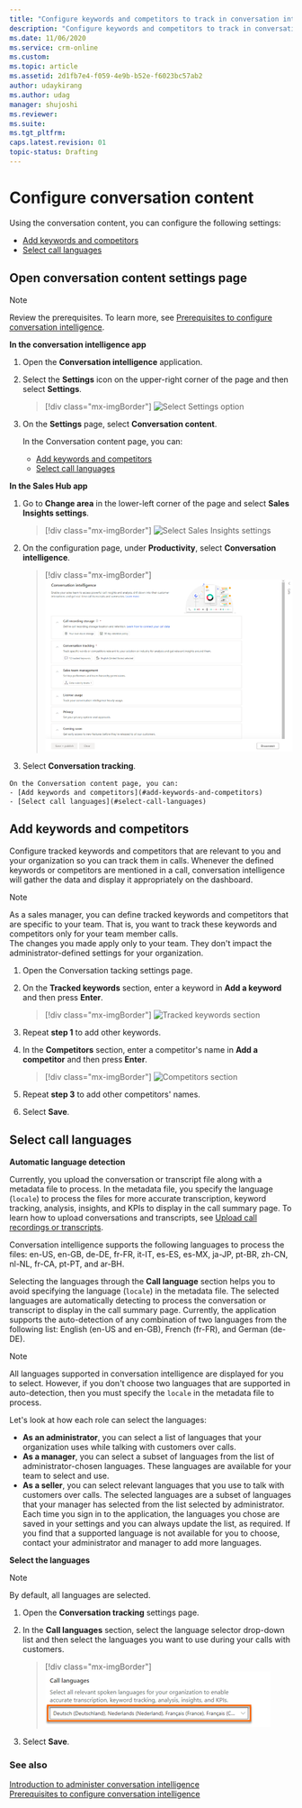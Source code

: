 ```yaml
---
title: "Configure keywords and competitors to track in conversation intelligence | MicrosoftDocs"
description: "Configure keywords and competitors to track in conversation intelligence"
ms.date: 11/06/2020
ms.service: crm-online
ms.custom: 
ms.topic: article
ms.assetid: 2d1fb7e4-f059-4e9b-b52e-f6023bc57ab2
author: udaykirang
ms.author: udag
manager: shujoshi
ms.reviewer: 
ms.suite: 
ms.tgt_pltfrm: 
caps.latest.revision: 01
topic-status: Drafting
---
```


# Configure conversation content   
Using the conversation content, you can configure the following settings:   
- [Add keywords and competitors](#add-keywords-and-competitors)  
- [Select call languages](#select-call-languages)

## Open conversation content settings page    
> [!NOTE]
> Review the prerequisites. To learn more, see [Prerequisites to configure conversation intelligence](prereq-sales-insights-app.md).    

**In the conversation intelligence app**   
1.	Open the **Conversation intelligence** application.  
2.	Select the **Settings** icon on the upper-right corner of the page and then select **Settings**.  
    > [!div class="mx-imgBorder"]
    > ![Select Settings option](media/si-app-admin-select-settings.png "Select Settings option")  
3.	On the **Settings** page, select **Conversation content**.  

    In the Conversation content page, you can:   
    - [Add keywords and competitors](#add-keywords-and-competitors)  
    - [Select call languages](#select-call-languages)

**In the Sales Hub app**  
1.	Go to **Change area** in the lower-left corner of the page and select **Sales Insights settings**.  
    > [!div class="mx-imgBorder"]
    > ![Select Sales Insights settings](media/si-admin-change-area-sales-insights-settings.png "Select Sales Insights settings")  
    
2.	On the configuration page, under **Productivity**, select **Conversation intelligence**.  
    > [!div class="mx-imgBorder"]
    > ![Conversation intelligence configuration page](media/ci-admin-config-page.png "Conversation intelligence configuration page")
    
3.	Select **Conversation tracking**.  


<!-- Below, should it be "Conversation tracking" page? -->

    On the Conversation content page, you can:   
    - [Add keywords and competitors](#add-keywords-and-competitors)  
    - [Select call languages](#select-call-languages)

## Add keywords and competitors    
Configure tracked keywords and competitors that are relevant to you and your organization so you can track them in calls. Whenever the defined keywords or competitors are mentioned in a call, conversation intelligence will gather the data and display it appropriately on the dashboard.  

> [!NOTE]
> As a sales manager, you can define tracked keywords and competitors that are specific to your team. That is, you want to track these keywords and competitors only for your team member calls. <br/>
> The changes you made apply only to your team. They don't impact the administrator-defined settings for your organization.    

1. Open the Conversation tacking settings page.	
2. On the **Tracked keywords** section, enter a keyword in **Add a keyword** and then press **Enter**.  

    > [!div class="mx-imgBorder"]
    > ![Tracked keywords section](media/si-app-admin-enter-tracked-keywords.png "Tracked keywords section")  
    
3.	Repeat **step 1** to add other keywords.  
4.	In the **Competitors** section, enter a competitor's name in **Add a competitor** and then press **Enter**.  

    > [!div class="mx-imgBorder"]
    > ![Competitors section](media/si-app-admin-enter-competitors.png "Competitors section")  
    
5.	Repeat **step 3** to add other competitors' names.  
6.	Select **Save**.

## Select call languages  

**Automatic language detection**   

Currently, you upload the conversation or transcript file along with a metadata file to process. In the metadata file, you specify the language (`locale`) to process the files for more accurate transcription, keyword tracking, analysis, insights, and KPIs to display in the call summary page. To learn how to upload conversations and transcripts, see [Upload call recordings or transcripts](configure-conversation-intelligence-call-data.md#upload-call-recordings-or-transcripts).   


<!-- editor suggestion: It might be helpful to list the languages with the abbreviations in parentheses after each. -->

Conversation intelligence supports the following languages to process the files: en-US, en-GB, de-DE, fr-FR, it-IT, es-ES, es-MX, ja-JP, pt-BR, zh-CN, nl-NL, fr-CA, pt-PT, and ar-BH.

Selecting the languages through the **Call language** section helps you to avoid specifying the language (`locale`) in the metadata file. The selected languages are automatically detecting to process the conversation or transcript to display in the call summary page. Currently, the application supports the auto-detection of any combination of two languages from the following list: English (en-US and en-GB), French (fr-FR), and German (de-DE).     

> [!NOTE]
> All languages supported in conversation intelligence are displayed for you to select. However, if you don't choose two languages that are supported in auto-detection, then you must specify the `locale` in the metadata file to process. 

Let's look at how each role can select the languages:  
- **As an administrator**, you can select a list of languages that your organization uses while talking with customers over calls.      
- **As a manager**, you can select a subset of languages from the list of administrator-chosen languages. These languages are available for your team to select and use.      
- **As a seller**, you can select relevant languages that you use to talk with customers over calls. The selected languages are a subset of languages that your manager has selected from the list selected by administrator. Each time you sign in to the application, the languages you chose are saved in your settings and you can always update the list, as required. If you find that a supported language is not available for you to choose, contact your administrator and manager to add more languages.     

**Select the languages**

> [!NOTE]
> By default, all languages are selected.   

1. Open the **Conversation tracking** settings page.	
2. In the **Call languages** section, select the language selector drop-down list and then select the languages you want to use during your calls with customers.   

    > [!div class="mx-imgBorder"]
    > ![Select call languages](media/ci-admin-select-call-language.png "Select call languages")   
    
3.	Select **Save**.

### See also

[Introduction to administer conversation intelligence](intro-admin-guide-sales-insights-app.md)   
[Prerequisites to configure conversation intelligence](prereq-sales-insights-app.md)
